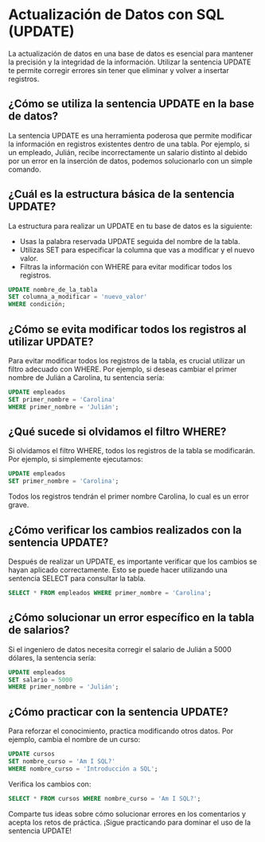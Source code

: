 # Actualización de Datos con SQL (UPDATE)

La actualización de datos en una base de datos es esencial para mantener la precisión y la integridad de la información. Utilizar la sentencia UPDATE te permite corregir errores sin tener que eliminar y volver a insertar registros.

## ¿Cómo se utiliza la sentencia UPDATE en la base de datos?

La sentencia UPDATE es una herramienta poderosa que permite modificar la información en registros existentes dentro de una tabla. Por ejemplo, si un empleado, Julián, recibe incorrectamente un salario distinto al debido por un error en la inserción de datos, podemos solucionarlo con un simple comando.

## ¿Cuál es la estructura básica de la sentencia UPDATE?

La estructura para realizar un UPDATE en tu base de datos es la siguiente:

* Usas la palabra reservada UPDATE seguida del nombre de la tabla.
* Utilizas SET para especificar la columna que vas a modificar y el nuevo valor.
* Filtras la información con WHERE para evitar modificar todos los registros.

```SQL
UPDATE nombre_de_la_tabla
SET columna_a_modificar = 'nuevo_valor'
WHERE condición;
```

## ¿Cómo se evita modificar todos los registros al utilizar UPDATE?

Para evitar modificar todos los registros de la tabla, es crucial utilizar un filtro adecuado con WHERE. Por ejemplo, si deseas cambiar el primer nombre de Julián a Carolina, tu sentencia sería:

```SQL
UPDATE empleados
SET primer_nombre = 'Carolina'
WHERE primer_nombre = 'Julián';
```

## ¿Qué sucede si olvidamos el filtro WHERE?

Si olvidamos el filtro WHERE, todos los registros de la tabla se modificarán. Por ejemplo, si simplemente ejecutamos:

```SQL
UPDATE empleados
SET primer_nombre = 'Carolina';
```

Todos los registros tendrán el primer nombre Carolina, lo cual es un error grave.

## ¿Cómo verificar los cambios realizados con la sentencia UPDATE?

Después de realizar un UPDATE, es importante verificar que los cambios se hayan aplicado correctamente. Esto se puede hacer utilizando una sentencia SELECT para consultar la tabla.

```SQL
SELECT * FROM empleados WHERE primer_nombre = 'Carolina';
```

## ¿Cómo solucionar un error específico en la tabla de salarios?

Si el ingeniero de datos necesita corregir el salario de Julián a 5000 dólares, la sentencia sería:

```SQL
UPDATE empleados
SET salario = 5000
WHERE primer_nombre = 'Julián';
```

## ¿Cómo practicar con la sentencia UPDATE?

Para reforzar el conocimiento, practica modificando otros datos. Por ejemplo, cambia el nombre de un curso:

```SQL
UPDATE cursos
SET nombre_curso = 'Am I SQL?'
WHERE nombre_curso = 'Introducción a SQL';
```

Verifica los cambios con:

```SQL
SELECT * FROM cursos WHERE nombre_curso = 'Am I SQL?';
```

Comparte tus ideas sobre cómo solucionar errores en los comentarios y acepta los retos de práctica. ¡Sigue practicando para dominar el uso de la sentencia UPDATE!